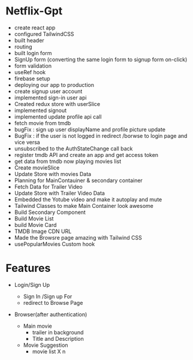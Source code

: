 # Netflix-Gpt

- create react app
- configured TailwindCSS
- built header
- routing
- built login form
- SignUp form (converting the same login form to signup form on-click)
- form validation
- useRef hook
- firebase setup
- deploying our app to production
- create signup user account
- implemented sign-in user api
- Created redux store with userSlice
- implemented signout
- implemented update profile api call
- fetch movie from tmdb
- bugFix : sign up user displayName and profile picture update
- BugFix : if the user is not logged in redirect /borwse to login page and vice versa
- unsubscribed to the AuthStateChange call back
- register tmdb API and create an app and get access token
- get data from tmdb now playing movies list
- Create movieSlice
- Update Store with movies Data
- Planning for MainContauiner & secondary container
- Fetch Data for Trailer Video
- Update Store with Trailer Video Data
- Embedded the Yotube video and make it autoplay and mute
- Tailwind Classes to make Main Container look awesome
- Build Secondary Component
- Build Movie List
- build Movie Card
- TMDB Image CDN URL
- Made the Browsre page amazing with Tailwind CSS
- usePopularMovies Custom hook

# Features

- Login/Sign Up

  - Sign In /Sign up For
  - redirect to Browse Page

- Browser(after authentication)
  - Main movie
    - trailer in background
    - Title and Description
  - Movie Suggestion
    - movie list X n
